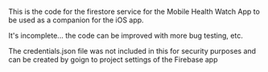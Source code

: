 This is the code for the firestore service for the Mobile Health Watch App to be used as a companion for the iOS app.

It's incomplete... the code can be improved with more bug testing, etc.

The credentials.json file was not included in this for security purposes and can be created by goign to project settings of the Firebase app